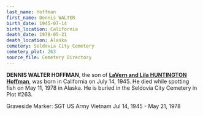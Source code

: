 ```yaml
---
last_name: Hoffman
first_name: Dennis WALTER
birth_date: 1945-07-14
birth_location: California
death_date: 1978-05-21
death_location: Alaska
cemetery: Seldovia City Cemetery
cemetery_plot: 263
source_file: Cemetery Directory
---
```

**DENNIS WALTER HOFFMAN**, the son of [**LaVern and Lila HUNTINGTON Hoffman**](./Hoffman_Lavern_Walter_Vern.md), was born in California on July 14, 1945.  He died while spotting fish on May 11, 1978 in Alaska. He is buried in the Seldovia City Cemetery in Plot #263. 

Graveside Marker: SGT US Army Vietnam Jul 14, 1945 - May 21, 1978
